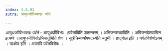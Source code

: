 ```yaml
---
index: 4.3.91
sutra: आयुधजीविभ्यश्छः पर्वते

---
```

_आयुधजीविभ्यश्छः पर्वते_ - आयुधज्ञीविभ्यः ।पर्वता॑दिति पाठान्तरम् । अभिजनशब्दादिति । अबिजनदेशवाचिन इत्यर्थः ।आयुधजीविनोऽभिधातु॑मिति शेषः । सूत्रेक्रियार्थोपपदस्ये॑ति चतुर्थी । ह्मद्गोल इति । पर्वतविशेषोऽयम् । ऋक्षोद इति । अयमपि पर्वतविशेषः । 